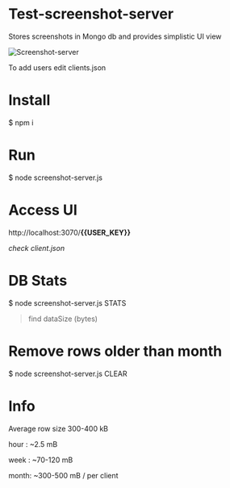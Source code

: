 # Test-screenshot-server
Stores screenshots in Mongo db
and provides simplistic UI view

![Screenshot-server](https://s23.postimg.org/oulznz6zv/test.jpg)

To add users edit clients.json

# Install
$ npm i
# Run
$ node screenshot-server.js
# Access UI
http://localhost:3070/**{{USER_KEY}}**

*check client.json*

# DB Stats
$ node screenshot-server.js STATS

>find dataSize (bytes)

# Remove rows older than month
$ node screenshot-server.js CLEAR

# Info
Average row size 300-400 kB

hour : ~2.5 mB

week : ~70-120 mB

month: ~300-500 mB / per client
